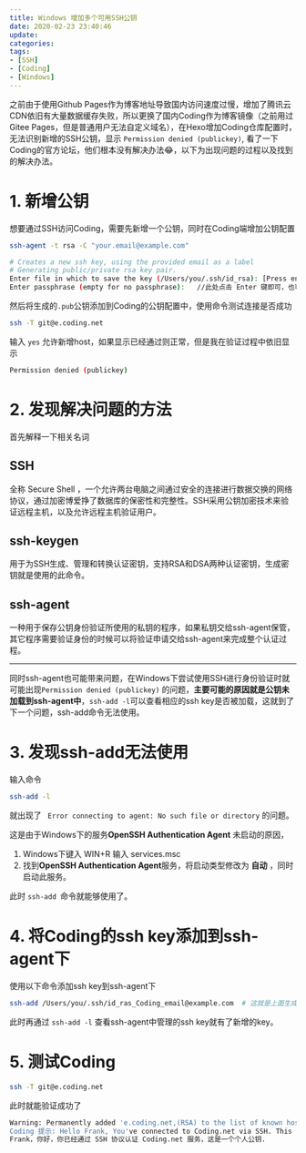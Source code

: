 ```yaml
---
title: Windows 增加多个可用SSH公钥
date: 2020-02-23 23:40:46
update:
categories:
tags:
- [SSH]
- [Coding]
- [Windows]
---
```


之前由于使用Github Pages作为博客地址导致国内访问速度过慢，增加了腾讯云CDN依旧有大量数据缓存失败，所以更换了国内Coding作为博客镜像（之前用过Gitee Pages，但是普通用户无法自定义域名），在Hexo增加Coding仓库配置时，无法识别新增的SSH公钥，显示 `Permission denied (publickey)`, 看了一下Coding的官方论坛，他们根本没有解决办法😂，以下为出现问题的过程以及找到的解决办法。

# 1. 新增公钥

想要通过SSH访问Coding，需要先新增一个公钥，同时在Coding端增加公钥配置

```bash
ssh-agent -t rsa -C "your.email@example.com"

# Creates a new ssh key, using the provided email as a label
# Generating public/private rsa key pair.
Enter file in which to save the key (/Users/you/.ssh/id_rsa): [Press enter]  // 推荐使用默认地址，如果以前的有用，就改为新的名字例如 id_ras_Coding_email@example.com 这个文件路径后面会用到
Enter passphrase (empty for no passphrase):   //此处点击 Enter 键即可，也可以填写密码，填写密码后每次使用 SSH 方式推送代码时都会要求输入密码，由于这个 Key 也不是用于军事目的，所以也无需设置密码。
```

然后将生成的`.pub`公钥添加到Coding的公钥配置中，使用命令测试连接是否成功

```bash
ssh -T git@e.coding.net
```

输入 `yes` 允许新增host，如果显示已经通过则正常，但是我在验证过程中依旧显示

```bash
Permission denied (publickey)
```

# 2. 发现解决问题的方法

首先解释一下相关名词

## SSH

全称 Secure Shell ，一个允许两台电脑之间通过安全的连接进行数据交换的网络协议，通过加密博爱挣了数据库的保密性和完整性。SSH采用公钥加密技术来验证远程主机，以及允许远程主机验证用户。

## ssh-keygen

用于为SSH生成、管理和转换认证密钥，支持RSA和DSA两种认证密钥，生成密钥就是使用的此命令。

## ssh-agent

一种用于保存公钥身份验证所使用的私钥的程序，如果私钥交给ssh-agent保管，其它程序需要验证身份的时候可以将验证申请交给ssh-agent来完成整个认证过程。

---

同时ssh-agent也可能带来问题，在Windows下尝试使用SSH进行身份验证时就可能出现`Permission denied (publickey)` 的问题，**主要可能的原因就是公钥未加载到ssh-agent中**，`ssh-add -l`可以查看相应的ssh key是否被加载，这就到了下一个问题，ssh-add命令无法使用。

# 3. 发现ssh-add无法使用

输入命令

```sh
ssh-add -l
```

就出现了 ` Error connecting to agent: No such file or directory` 的问题。

这是由于Windows下的服务**OpenSSH Authentication Agent** 未启动的原因，

1. Windows下键入 WIN+R 输入 services.msc
2. 找到**OpenSSH Authentication Agent**服务，将启动类型修改为 **自动** ，同时启动此服务。

此时 `ssh-add `命令就能够使用了。

# 4. 将Coding的ssh key添加到ssh-agent下

使用以下命令添加ssh key到ssh-agent下

```bash
ssh-add /Users/you/.ssh/id_ras_Coding_email@example.com  # 这就是上面生成ssh key时写的地址
```

此时再通过 `ssh-add -l` 查看ssh-agent中管理的ssh key就有了新增的key。

# 5. 测试Coding

```bash
ssh -T git@e.coding.net
```

此时就能验证成功了

```bash
Warning: Permanently added 'e.coding.net,(RSA) to the list of known hosts.
Coding 提示: Hello Frank, You've connected to Coding.net via SSH. This is a personal key.
Frank，你好，你已经通过 SSH 协议认证 Coding.net 服务，这是一个个人公钥.
```
